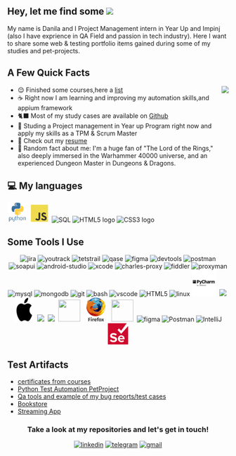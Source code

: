 <h2>Hey, let me find some <img src="https://em-content.zobj.net/source/microsoft-teams/363/lady-beetle_1f41e.png" height="25" ></h2>
<p> My name is Danila and I Project Management intern in Year Up and Impinj (also I have exprience in QA Field and passion in tech industry). Here I want to share some web & testing portfolio items gained during some of my studies and pet-projects.</p> 
<h2>A Few Quick Facts</h2>
<img align="right" src="https://i.pinimg.com/originals/d2/12/ce/d212ce4c95954faf7427fbe941a554f8.gif" height="245">
<ul>
<li> 😌 Finished some courses,here a <a href="https://github.com/dankramer2222/certificates">list</a> </li>
<li> ☕ Right now I am learning and improving my automation skills,and appium framework</li>
<li> 🐈‍⬛ Most of my study cases are available on <a href="https://github.com/dankramer2222?tab=repositories">Github</a></li> </li>
<li> 📖 Studing a Project management in Year up Program right now and apply my skills as a TPM & Scrum Master  </li>
<li>📙 Check out my <a href="https://docs.google.com/document/d/1CWPYjli4Is3cX0uQzzku_DaVbgMlopqS3uEK1LLVr2w/edit?usp=sharing">resume</a></li> 
<li>🧣 
Random fact about me: I'm a huge fan of "The Lord of the Rings," also deeply immersed in the Warhammer 40000 universe, and an experienced Dungeon Master in Dungeons & Dragons.</li>
</ul>
<h2> 💻 My languages </h2>
<div style="white-space: nowrap;">
  <img src="https://github.com/devicons/devicon/blob/master/icons/python/python-original-wordmark.svg" title="Python" alt="Python" width="45" height="45"/>&nbsp;
  <img src="https://github.com/devicons/devicon/blob/master/icons/javascript/javascript-original.svg" title="JavaScript" alt="JavaScript" width="40" height="40"/>&nbsp;
  <img src="https://img.shields.io/badge/-SQL-000?&logo=MySQL" title="SQL" alt="SQL" height="25"/>
  <img src="https://img.shields.io/badge/HTML5-282C34?logo=html5&logoColor=E34F26" alt="HTML5 logo" title="HTML5" height="25" />
  <img src="https://img.shields.io/badge/CSS3-282C34?logo=css3&logoColor=1572B6" alt="CSS3 logo" title="CSS3" height="25" />
</div>
<h2>Some Tools I Use</h2>
<p align="center">
<img src="https://cdn.jsdelivr.net/gh/devicons/devicon/icons/jira/jira-original.svg" title="jira" alt="jira" width="40" height="40"/>
<img src="https://upload.wikimedia.org/wikipedia/commons/thumb/8/8d/YouTrack_Icon.svg/1024px-YouTrack_Icon.svg.png?20200803082248" title="youtrack" alt="youtrack" width="40" height="40"/>
<img src="https://codahosted.io/packs/21236/unversioned/assets/LOGO/ba1091c59bab89cd2fd0f289622731fe16113d7b00905abe64759c313a4b73b76c1b0426076ed76cb74752234c734131df46992d5b8b48fc13e264240e4f7119f736cfeb64df36ded54b5cbf6198b9cadedf18dd0cac5c7dbcd16e6336c29363cd1292ba" title="testrail" alt="tetstrail" width="40" height="40"/>
<img src="https://luna1.co/eb0187.png" title="qase" alt="qase" width="40" height="40"/>
<img src="https://cdn.jsdelivr.net/gh/devicons/devicon/icons/figma/figma-original.svg" title="figma" alt="figma" width="40" height="40"/>
<img src="https://d33wubrfki0l68.cloudfront.net/38b5c953a4667366685d55db55d057c86db1fc54/a0fdc/static/acae6b24d940347661ca901ea07f47c1/chrome-dev-logo-icon.png" title="devtools" alt="devtools" width="40" height="40"/>
<img src="https://www.svgrepo.com/show/354202/postman-icon.svg" title="postman" alt="postman" width="40" height="40"/>
<img src="https://encrypted-tbn0.gstatic.com/images?q=tbn:ANd9GcTDLj-17hLuPse4K5lo4VLNFRn89rjLSB-KKIZMdNjB0Q&s" title="soapui" alt="soapui" width="40" height="40"/>
 <img src="https://cdn.jsdelivr.net/gh/devicons/devicon/icons/androidstudio/androidstudio-original.svg" title="android-studio" alt="android-studio" width="40" height="40"/>
<img src="https://cdn.jsdelivr.net/gh/devicons/devicon/icons/xcode/xcode-original.svg" title="xcode" alt="xcode" width="40" height="40"/>
<img src="https://cdn.icon-icons.com/icons2/3053/PNG/512/charles_proxy_macos_bigsur_icon_190302.png" title="charles-proxy" alt="charles-proxy" width="40" height="40"/>
<img src="https://www.megaleechers.com/storage/Fiddler-Everywhere-Icon.png" title="fiddler" alt="fiddler" width="40" height="40"/>
<img src="https://ph-files.imgix.net/f1aba60e-b071-4afd-bde6-7c123853a3ae.png?auto=format" title="proxyman" alt="proxyman" width="40" height="40"/>
<img src="https://cdn.jsdelivr.net/gh/devicons/devicon/icons/mysql/mysql-original.svg" title="mysql" alt="mysql" width="40" height="40"/>
<img src="https://cdn.jsdelivr.net/gh/devicons/devicon/icons/mongodb/mongodb-original.svg" title="mongodb" alt="mongodb" width="40" height="40"/>
<img src="https://cdn.jsdelivr.net/gh/devicons/devicon/icons/git/git-original.svg" title="git" alt="git" width="40" height="40"/>
<img src="https://upload.wikimedia.org/wikipedia/commons/thumb/4/4b/Bash_Logo_Colored.svg/1024px-Bash_Logo_Colored.svg.png?20180723054350" title="bash" alt="bash" width="40" height="40"/>
<img src="https://cdn.jsdelivr.net/gh/devicons/devicon/icons/vscode/vscode-original.svg" title="vscode" alt="vscode" width="40" height="40"/>
<img src="https://cdn-icons-png.flaticon.com/512/919/919827.png" title="HTML5" alt="HTML5" width="40" height="40"/>
<img src="https://cdn.jsdelivr.net/gh/devicons/devicon@latest/icons/linux/linux-original.svg" alt = "linux" width="40" height="40" />
<img src="https://github.com/devicons/devicon/blob/master/icons/pycharm/pycharm-original-wordmark.svg" title="PyCharm" alt="PyCharm"width="55" height="60"/>&nbsp;
<img src="https://cdn.jsdelivr.net/gh/devicons/devicon/icons/vscode/vscode-original.svg" width="45"/>&nbsp;
<img src="https://github.com/devicons/devicon/blob/master/icons/apple/apple-original.svg" title="Apple" alt="Apple" width="45" height="55"/>&nbsp; 
<img src="https://cdn.jsdelivr.net/gh/devicons/devicon/icons/slack/slack-original.svg" width="45"/>&nbsp;
<img src="https://cdn.jsdelivr.net/gh/devicons/devicon/icons/safari/safari-original.svg" width="45"/>&nbsp;
<img src="https://avatars.githubusercontent.com/u/5879127?s=200&v=4" width="50" height="50" />&nbsp;
<img src="https://github.com/devicons/devicon/blob/master/icons/firefox/firefox-original-wordmark.svg" title="Firefox" alt="Firefox" width="55"/>&nbsp;
<img src="https://d2h1nbmw1jjnl.cloudfront.net/company_directory_entries/company_logos/000/000/328/original/bstack_2x.png?1582638320" width="50" height="50" />&nbsp;
<img src="https://camo.githubusercontent.com/f32e9cca1f0df0138a8f536217daa54ad21b6913642422f32e3c5c623f3a06b9/68747470733a2f2f7777772e766563746f726c6f676f2e7a6f6e652f6c6f676f732f6669676d612f6669676d612d69636f6e2e737667" alt="figma" width="40" height="40" data-canonical-src="https://www.vectorlogo.zone/logos/figma/figma-icon.svg" style="max-width: 100%;">
<img src="https://camo.githubusercontent.com/845cd78fdc6ce8534fe173c0fd96b738214b38732703e5af01480e3c999bbc03/68747470733a2f2f7265732e636c6f7564696e6172792e636f6d2f706f73746d616e2f696d6167652f75706c6f61642f745f7465616d5f6c6f676f2f76313632393836393139342f7465616d2f32383933616564653233663031626663626432333139333236626339366136656430353234656261373539373435656436643733343035613361386236376138" title="Postman" width="34" data-canonical-src="https://res.cloudinary.com/postman/image/upload/t_team_logo/v1629869194/team/2893aede23f01bfcbd2319326bc96a6ed0524eba759745ed6d73405a3a8b67a8" style="max-width: 100%;">
<img src="https://camo.githubusercontent.com/5e9ba77e967872a74d81c6744232f8b2eb5c2bbdc32d7150703a9090d1e36bee/68747470733a2f2f75706c6f61642e77696b696d656469612e6f72672f77696b6970656469612f636f6d6d6f6e732f392f39632f496e74656c6c694a5f494445415f49636f6e2e737667" title="IntelliJ" width="40" data-canonical-src="https://upload.wikimedia.org/wikipedia/commons/9/9c/IntelliJ_IDEA_Icon.svg" style="max-width: 100%;">
<img src="https://github.com/devicons/devicon/blob/master/icons/selenium/selenium-original.svg" title="Selenium" **alt="Selenium" width="50" height="50"/>
  </div>


</p>
<h2>Test Artifacts </h2>
<p> 
<ul>
<li>  <a href="https://github.com/dankramer2222/certificates">certificates from courses</a></li>
<li>  <a href="https://github.com/dankramer2222/PythonQaToolsSelenium">Python Test Automation PetProject </a></li>
<li>  <a href="https://github.com/dankramer2222/qa-portfolio">Qa tools and example of my bug reports/test cases </a>   </li>
<li> <a href="https://github.com/dankramer2222/BookStore">Bookstore</a>   </li>
<li>  <a href="https://github.com/dankramer2222/streamingApp">Streaming App</a>  </li>

</ul>
</p>
<h3 align="center"> Take a look at my repositories and let's get in touch! </h3>
<p align="center">
<a href= "https://www.linkedin.com/in/danilaalbutov/"><img src="https://img.icons8.com/?size=512&id=13930&format=png" width="40" height="40" alt="linkedin"/></a>
<a href= "https://t.me/DanKramer"><img src="https://img.icons8.com/?size=512&id=63306&format=png" width="40" height="40" alt="telegram"/></a>
<a href= "mailto:danilakramer690@gmail.com"><img src="https://img.icons8.com/?size=512&id=P7UIlhbpWzZm&format=png" width="40" height="40" alt="gmail"/></a>
</p>


